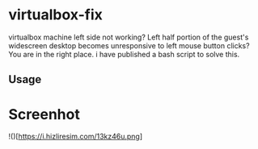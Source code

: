 # virtualbox-fix
virtualbox machine left side not working? Left half portion of the guest's widescreen desktop becomes unresponsive to left mouse button clicks? You are in the right place. i have published a bash script to solve this.

## Usage



# Screenhot

!()[https://i.hizliresim.com/13kz46u.png]
